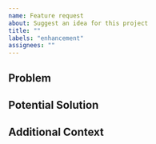 ```yaml
---
name: Feature request
about: Suggest an idea for this project
title: ""
labels: "enhancement"
assignees: ""
---
```


## Problem

<!-- Is your feature request related to a problem? Please describe. -->

## Potential Solution

<!-- A clear and concise description of what you want to happen. -->

## Additional Context

<!-- Add any other context or screenshots about the feature request here. -->
